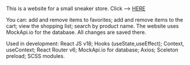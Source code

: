 This is a website for a small sneaker store. Click --> [HERE](https://mikbolshakov.github.io/Sneakers-beast/)

You can:
add and remove items to favorites;
add and remove items to the cart;
view the shopping list;
search by product name.
The website uses MockApi.io for the database. All changes are saved there.

Used in development:
React JS v18;
Hooks (useState,useEffect);
Context, useContext;
React Router v6;
MockApi.io for database;
Axios;
Sceleton preload;
SCSS modules.
